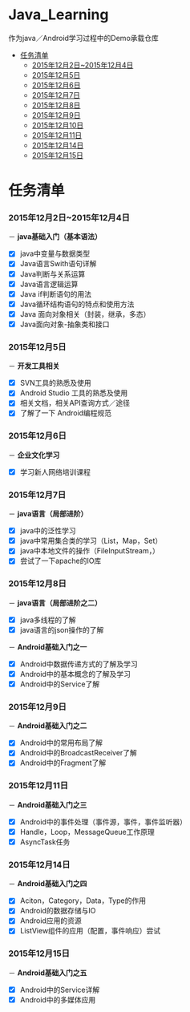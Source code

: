 ﻿# Java_Learning
作为java／Android学习过程中的Demo承载仓库


* [任务清单](#Title)
    * [2015年12月2日~2015年12月4日](#20151202)
    * [2015年12月5日](#20151205)
    * [2015年12月6日](#20151206)
    * [2015年12月7日](#20151207)
    * [2015年12月8日](#20151208)
    * [2015年12月9日](#20151209)
    * [2015年12月10日](#20151210)
    * [2015年12月11日](#20151211)
    * [2015年12月14日](#20151214)
    * [2015年12月15日](#20151215)


# <a name="Title"/>任务清单
### <a name="20151202"/> 2015年12月2日~2015年12月4日
－ **java基础入门（基本语法）**
- [x] java中变量与数据类型
- [x] Java语言Swith语句详解
- [x] Java判断与关系运算
- [x] Java语言逻辑运算
- [x] Java if判断语句的用法
- [x] Java循环结构语句的特点和使用方法
- [x] Java 面向对象相关（封装，继承，多态）
- [x] Java面向对象-抽象类和接口

### <a name="20151205"/> 2015年12月5日
－ **开发工具相关**
- [x] SVN工具的熟悉及使用
- [x] Android Studio 工具的熟悉及使用
- [x] 相关文档，相关API查询方式／途径
- [x] 了解了一下 Android编程规范

### <a name="20151206"/> 2015年12月6日
－ **企业文化学习**
- [x] 学习新人网络培训课程

### <a name="20151207"/> 2015年12月7日
－ **java语言（局部进阶）**
- [x] java中的泛性学习
- [x] java中常用集合类的学习（List，Map，Set）
- [x] java中本地文件的操作（FileInputStream，）
- [x] 尝试了一下apache的IO库

### <a name="20151208"/> 2015年12月8日
－ **java语言（局部进阶之二）**
- [x] java多线程的了解
- [x] java语言的json操作的了解

－ **Android基础入门之一**
- [x] Android中数据传递方式的了解及学习
- [x] Android中的基本概念的了解及学习
- [x] Android中的Service了解

### <a name="20151209"/> 2015年12月9日
－ **Android基础入门之二**
- [x] Android中的常用布局了解
- [x] Android中的BroadcastReceiver了解
- [x] Android中的Fragment了解

### <a name="20151211"/> 2015年12月11日
－ **Android基础入门之三**
- [x] Android中的事件处理（事件源，事件，事件监听器）
- [x] Handle，Loop，MessageQueue工作原理
- [x] AsyncTask任务

### <a name="20151214"/> 2015年12月14日
－ **Android基础入门之四**
- [x] Aciton，Category，Data，Type的作用
- [x] Android的数据存储与IO
- [x] Android应用的资源
- [x] ListView组件的应用（配置，事件响应）尝试

### <a name="20151215"/> 2015年12月15日
－ **Android基础入门之五**
- [x] Android中的Service详解
- [x] Android中的多媒体应用
